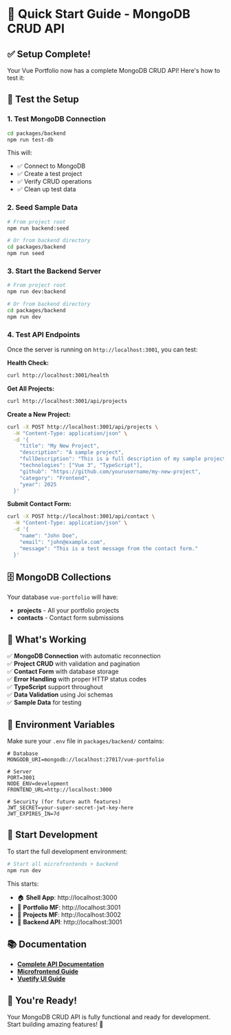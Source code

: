 # 🚀 Quick Start Guide - MongoDB CRUD API

## ✅ **Setup Complete!**

Your Vue Portfolio now has a complete MongoDB CRUD API! Here's how to test it:

## 🧪 **Test the Setup**

### 1. **Test MongoDB Connection**

```bash
cd packages/backend
npm run test-db
```

This will:

- ✅ Connect to MongoDB
- ✅ Create a test project
- ✅ Verify CRUD operations
- ✅ Clean up test data

### 2. **Seed Sample Data**

```bash
# From project root
npm run backend:seed

# Or from backend directory
cd packages/backend
npm run seed
```

### 3. **Start the Backend Server**

```bash
# From project root
npm run dev:backend

# Or from backend directory
cd packages/backend
npm run dev
```

### 4. **Test API Endpoints**

Once the server is running on `http://localhost:3001`, you can test:

**Health Check:**

```bash
curl http://localhost:3001/health
```

**Get All Projects:**

```bash
curl http://localhost:3001/api/projects
```

**Create a New Project:**

```bash
curl -X POST http://localhost:3001/api/projects \
  -H "Content-Type: application/json" \
  -d '{
    "title": "My New Project",
    "description": "A sample project",
    "fullDescription": "This is a full description of my sample project with more details.",
    "technologies": ["Vue 3", "TypeScript"],
    "github": "https://github.com/yourusername/my-new-project",
    "category": "Frontend",
    "year": 2025
  }'
```

**Submit Contact Form:**

```bash
curl -X POST http://localhost:3001/api/contact \
  -H "Content-Type: application/json" \
  -d '{
    "name": "John Doe",
    "email": "john@example.com",
    "message": "This is a test message from the contact form."
  }'
```

## 🗄️ **MongoDB Collections**

Your database `vue-portfolio` will have:

- **projects** - All your portfolio projects
- **contacts** - Contact form submissions

## 🎯 **What's Working**

✅ **MongoDB Connection** with automatic reconnection  
✅ **Project CRUD** with validation and pagination  
✅ **Contact Form** with database storage  
✅ **Error Handling** with proper HTTP status codes  
✅ **TypeScript** support throughout  
✅ **Data Validation** using Joi schemas  
✅ **Sample Data** for testing

## 🔧 **Environment Variables**

Make sure your `.env` file in `packages/backend/` contains:

```env
# Database
MONGODB_URI=mongodb://localhost:27017/vue-portfolio

# Server
PORT=3001
NODE_ENV=development
FRONTEND_URL=http://localhost:3000

# Security (for future auth features)
JWT_SECRET=your-super-secret-jwt-key-here
JWT_EXPIRES_IN=7d
```

## 🚀 **Start Development**

To start the full development environment:

```bash
# Start all microfrontends + backend
npm run dev
```

This starts:

- 🏠 **Shell App**: http://localhost:3000
- 👤 **Portfolio MF**: http://localhost:3001
- 📁 **Projects MF**: http://localhost:3002
- 🔌 **Backend API**: http://localhost:3001

## 📚 **Documentation**

- **[Complete API Documentation](../MONGODB_CRUD_API.md)**
- **[Microfrontend Guide](../MICROFRONTEND_README.md)**
- **[Vuetify UI Guide](../VUETIFY_GUIDE.md)**

## 🎉 **You're Ready!**

Your MongoDB CRUD API is fully functional and ready for development. Start building amazing features! 🚀
